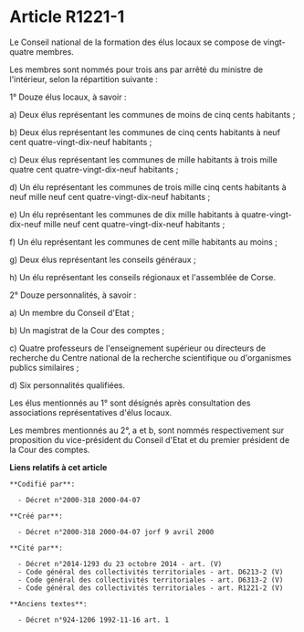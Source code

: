 # Article R1221-1

Le Conseil national de la formation des élus locaux se compose de vingt-quatre membres.

Les membres sont nommés pour trois ans par arrêté du ministre de l'intérieur, selon la répartition suivante :

1° Douze élus locaux, à savoir :

a) Deux élus représentant les communes de moins de cinq cents habitants ;

b) Deux élus représentant les communes de cinq cents habitants à neuf cent quatre-vingt-dix-neuf habitants ;

c) Deux élus représentant les communes de mille habitants à trois mille quatre cent quatre-vingt-dix-neuf habitants ;

d) Un élu représentant les communes de trois mille cinq cents habitants à neuf mille neuf cent quatre-vingt-dix-neuf
habitants ;

e) Un élu représentant les communes de dix mille habitants à quatre-vingt-dix-neuf mille neuf cent quatre-vingt-dix-neuf
habitants ;

f) Un élu représentant les communes de cent mille habitants au moins ;

g) Deux élus représentant les conseils généraux ;

h) Un élu représentant les conseils régionaux et l'assemblée de Corse.

2° Douze personnalités, à savoir :

a) Un membre du Conseil d'Etat ;

b) Un magistrat de la Cour des comptes ;

c) Quatre professeurs de l'enseignement supérieur ou directeurs de recherche du Centre national de la recherche scientifique
ou d'organismes publics similaires ;

d) Six personnalités qualifiées.

Les élus mentionnés au 1° sont désignés après consultation des associations représentatives d'élus locaux.

Les membres mentionnés au 2°, a et b, sont nommés respectivement sur proposition du vice-président du Conseil d'Etat et du
premier président de la Cour des comptes.

**Liens relatifs à cet article**

	**Codifié par**:

	  - Décret n°2000-318 2000-04-07

	**Créé par**:

	  - Décret n°2000-318 2000-04-07 jorf 9 avril 2000

	**Cité par**:

	  - Décret n°2014-1293 du 23 octobre 2014 - art. (V)
	  - Code général des collectivités territoriales - art. D6213-2 (V)
	  - Code général des collectivités territoriales - art. D6313-2 (V)
	  - Code général des collectivités territoriales - art. R1221-2 (V)

	**Anciens textes**:

	  - Décret n°924-1206 1992-11-16 art. 1
